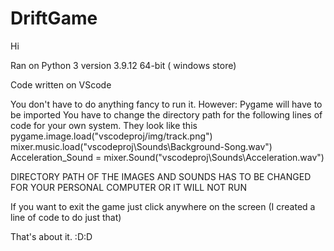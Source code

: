 # DriftGame

Hi

Ran on Python 3 version 3.9.12 64-bit ( windows store) 

Code written on VScode

You don't have to do anything fancy to run it. However:
  Pygame will have to be imported
  You have to change the directory path for the following lines of code for your own system. They look like this 
    pygame.image.load("vscodeproj/img/track.png")  
    mixer.music.load("vscodeproj\Sounds\Background-Song.wav")
    Acceleration_Sound = mixer.Sound("vscodeproj\Sounds\Acceleration.wav")
    
   
DIRECTORY PATH OF THE IMAGES AND SOUNDS HAS TO BE CHANGED FOR YOUR PERSONAL COMPUTER OR IT WILL NOT RUN


If you want to exit the game just click anywhere on the screen 
  (I created a line of code to do just that) 

That's about it. :D:D



